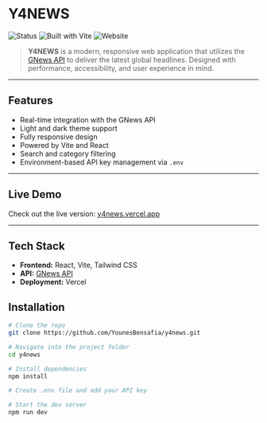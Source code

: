 # Y4NEWS

![Status](https://img.shields.io/badge/status-active-success)
![Built with Vite](https://img.shields.io/badge/built%20with-vite-blue)
![Website](https://img.shields.io/website?url=https%3A%2F%2Fy4news.vercel.app)

> **Y4NEWS** is a modern, responsive web application that utilizes the [GNews API](https://gnews.io/) to deliver the latest global headlines. Designed with performance, accessibility, and user experience in mind.

---

## Features

- Real-time integration with the GNews API
- Light and dark theme support
- Fully responsive design
- Powered by Vite and React
- Search and category filtering
- Environment-based API key management via `.env`

---

## Live Demo

Check out the live version: [y4news.vercel.app](https://y4news.vercel.app)

---

## Tech Stack

- **Frontend:** React, Vite, Tailwind CSS
- **API:** [GNews API](https://gnews.io/)
- **Deployment:** Vercel


## Installation

```bash
# Clone the repo
git clone https://github.com/YounesBensafia/y4news.git

# Navigate into the project folder
cd y4news

# Install dependencies
npm install

# Create .env file and add your API key

# Start the dev server
npm run dev
